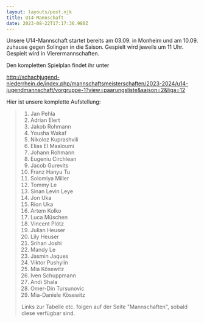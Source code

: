 ```yaml
---
layout: layouts/post.njk
title: U14-Mannschaft
date: 2023-08-22T17:17:36.980Z
---
```

U﻿nsere U14-Mannschaft startet bereits am 03.09. in Monheim und am 10.09. zuhause gegen Solingen in die Saison. Gespielt wird jeweils um 11 Uhr. Gespielt wird in Vierermannschaften.

D﻿en kompletten Spielplan findet ihr unter

<http://schachjugend-niederrhein.de/index.php/mannschaftsmeisterschaften/2023-2024/u14-jugendmannschaft/vorgruppe-1?view=paarungsliste&saison=2&liga=12>

H﻿ier ist unsere komplette Aufstellung:

> 1. Jan Pehla
> 2. Adrian Elert
> 3. Jakob Rohmann
> 4. Yousha Wakaf
> 5. Nikoloz Kuprashvili
> 6. Elias El Maaloumi
> 7. Johann Rohmann
> 8. Eugeniu Circhlean
> 9. Jacob Gurevits
> 10. Franz Hanyu Tu
> 11. Solomiya Miller
> 12. Tommy Le
> 13. Sinan Levin Leye
> 14. Jon Uka
> 15. Rion Uka
> 16. Artem Kolko
> 17. Luca Müschen
> 18. Vincent Plötz
> 19. Julian Heuser
> 20. Lily Heuser
> 21. Srihan Joshi
> 22. Mandy Le
> 23. Jasmin Jaques
> 24. Viktor Pushylin
> 25. Mia Kösewitz
> 26. Iven Schuppmann
> 27. Andi Shala
> 28. Omer-Din Tursunovic
> 29. Mia-Daniele Kösewitz
>
> L﻿inks zur Tabelle etc. folgen auf der Seite "Mannschaften", sobald diese verfügbar sind.